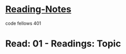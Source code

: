 # [Reading-Notes](https://alsosteve.github.io/reading-notes/)
code fellows 401

# Read: 01 - Readings: Topic

##